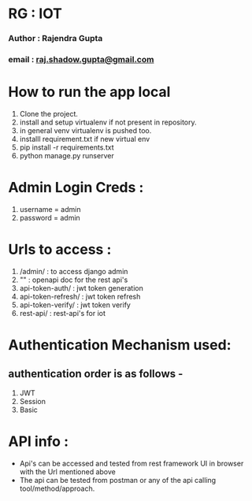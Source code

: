 # RG : IOT 
### Author : Rajendra Gupta
### email : raj.shadow.gupta@gmail.com

#
# How to run the app local

1. Clone the project.
2. install and setup virtualenv if not present in repository.
3. in general venv virtualenv is pushed too.
4. installl requirement.txt if new virtual env
5. pip install -r requirements.txt
6. python manage.py runserver

# Admin Login Creds :
1. username = admin
2. password = admin

# Urls to access :
1. /admin/ : to access django admin
2. "" : openapi doc for the rest api's
3. api-token-auth/ : jwt token generation
4. api-token-refresh/ : jwt token refresh
5. api-token-verify/ : jwt token verify
6. rest-api/ : rest-api's for iot

# Authentication Mechanism used:
## authentication order is as follows -
1. JWT
2. Session
3. Basic

# API info :
- Api's can be accessed and tested from rest framework UI in browser with the Url mentioned above
- The api can be tested from postman or any of the api calling tool/method/approach.


